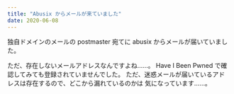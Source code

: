 ```yaml
---
title: "Abusix からメールが来ていました"
date: 2020-06-08
---
```


独自ドメインのメールの postmaster 宛てに abusix からメールが届いていました。

ただ、存在しないメールアドレスなんですよね……。
Have I Been Pwned で確認してみても登録されていませんでした。
ただ、迷惑メールが届いているアドレスは存在するので、どこから漏れているのかは
気になっています……。

